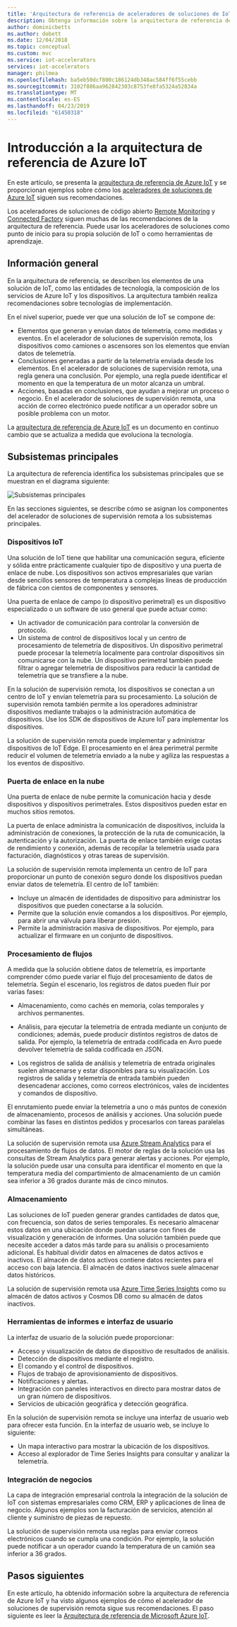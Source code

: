 ```yaml
---
title: 'Arquitectura de referencia de aceleradores de soluciones de IoT: Azure | Microsoft Docs'
description: Obtenga información sobre la arquitectura de referencia de los aceleradores de soluciones de Azure IoT. Los aceleradores de soluciones existentes aprovechan esta arquitectura de referencia. También puede usar la arquitectura de referencia al crear sus propias soluciones de IoT personalizadas.
author: dominicbetts
ms.author: dobett
ms.date: 12/04/2018
ms.topic: conceptual
ms.custom: mvc
ms.service: iot-accelerators
services: iot-accelerators
manager: philmea
ms.openlocfilehash: ba5eb50dcf800c186124db348ac584ff6f55cebb
ms.sourcegitcommit: 3102f886aa962842303c8753fe8fa5324a52834a
ms.translationtype: MT
ms.contentlocale: es-ES
ms.lasthandoff: 04/23/2019
ms.locfileid: "61450318"
---
```

# <a name="introduction-to-the-azure-iot-reference-architecture"></a>Introducción a la arquitectura de referencia de Azure IoT

En este artículo, se presenta la [arquitectura de referencia de Azure IoT](https://aka.ms/iotrefarchitecture) y se proporcionan ejemplos sobre cómo los [aceleradores de soluciones de Azure IoT](about-iot-accelerators.md) siguen sus recomendaciones.

Los aceleradores de soluciones de código abierto [Remote Monitoring](iot-accelerators-remote-monitoring-sample-walkthrough.md) y [Connected Factory](iot-accelerators-connected-factory-sample-walkthrough.md) siguen muchas de las recomendaciones de la arquitectura de referencia. Puede usar los aceleradores de soluciones como punto de inicio para su propia solución de IoT o como herramientas de aprendizaje.

## <a name="overview"></a>Información general

En la arquitectura de referencia, se describen los elementos de una solución de IoT, como las entidades de tecnología, la composición de los servicios de Azure IoT y los dispositivos. La arquitectura también realiza recomendaciones sobre tecnologías de implementación.

En el nivel superior, puede ver que una solución de IoT se compone de:

* Elementos que generan y envían datos de telemetría, como medidas y eventos. En el acelerador de soluciones de supervisión remota, los dispositivos como camiones o ascensores son los elementos que envían datos de telemetría.
* Conclusiones generadas a partir de la telemetría enviada desde los elementos. En el acelerador de soluciones de supervisión remota, una regla genera una conclusión. Por ejemplo, una regla puede identificar el momento en que la temperatura de un motor alcanza un umbral.
* Acciones, basadas en conclusiones, que ayudan a mejorar un proceso o negocio. En el acelerador de soluciones de supervisión remota, una acción de correo electrónico puede notificar a un operador sobre un posible problema con un motor.

La [arquitectura de referencia de Azure IoT](https://aka.ms/iotrefarchitecture) es un documento en continuo cambio que se actualiza a medida que evoluciona la tecnología.

## <a name="core-subsystems"></a>Subsistemas principales

La arquitectura de referencia identifica los subsistemas principales que se muestran en el diagrama siguiente:

![Subsistemas principales](media/iot-accelerators-architecture-overview/CoreSubsystems.png)

En las secciones siguientes, se describe cómo se asignan los componentes del acelerador de soluciones de supervisión remota a los subsistemas principales.

### <a name="iot-devices"></a>Dispositivos IoT

Una solución de IoT tiene que habilitar una comunicación segura, eficiente y sólida entre prácticamente cualquier tipo de dispositivo y una puerta de enlace de nube. Los dispositivos son activos empresariales que varían desde sencillos sensores de temperatura a complejas líneas de producción de fábrica con cientos de componentes y sensores.

Una puerta de enlace de campo (o dispositivo perimetral) es un dispositivo especializado o un software de uso general que puede actuar como:

* Un activador de comunicación para controlar la conversión de protocolo.
* Un sistema de control de dispositivos local y un centro de procesamiento de telemetría de dispositivos. Un dispositivo perimetral puede procesar la telemetría localmente para controlar dispositivos sin comunicarse con la nube. Un dispositivo perimetral también puede filtrar o agregar telemetría de dispositivos para reducir la cantidad de telemetría que se transfiere a la nube.

En la solución de supervisión remota, los dispositivos se conectan a un centro de IoT y envían telemetría para su procesamiento. La solución de supervisión remota también permite a los operadores administrar dispositivos mediante trabajos o la administración automática de dispositivos. Use los SDK de dispositivos de Azure IoT para implementar los dispositivos.

La solución de supervisión remota puede implementar y administrar dispositivos de IoT Edge. El procesamiento en el área perimetral permite reducir el volumen de telemetría enviado a la nube y agiliza las respuestas a los eventos de dispositivo.

### <a name="cloud-gateway"></a>Puerta de enlace en la nube

Una puerta de enlace de nube permite la comunicación hacia y desde dispositivos y dispositivos perimetrales. Estos dispositivos pueden estar en muchos sitios remotos.

La puerta de enlace administra la comunicación de dispositivos, incluida la administración de conexiones, la protección de la ruta de comunicación, la autenticación y la autorización. La puerta de enlace también exige cuotas de rendimiento y conexión, además de recopilar la telemetría usada para facturación, diagnósticos y otras tareas de supervisión.

La solución de supervisión remota implementa un centro de IoT para proporcionar un punto de conexión seguro donde los dispositivos puedan enviar datos de telemetría. El centro de IoT también:

* Incluye un almacén de identidades de dispositivo para administrar los dispositivos que pueden conectarse a la solución.
* Permite que la solución envíe comandos a los dispositivos. Por ejemplo, para abrir una válvula para liberar presión.
* Permite la administración masiva de dispositivos. Por ejemplo, para actualizar el firmware en un conjunto de dispositivos.

### <a name="stream-processing"></a>Procesamiento de flujos

A medida que la solución obtiene datos de telemetría, es importante comprender cómo puede variar el flujo del procesamiento de datos de telemetría. Según el escenario, los registros de datos pueden fluir por varias fases:

* Almacenamiento, como cachés en memoria, colas temporales y archivos permanentes.

* Análisis, para ejecutar la telemetría de entrada mediante un conjunto de condiciones; además, puede producir distintos registros de datos de salida. Por ejemplo, la telemetría de entrada codificada en Avro puede devolver telemetría de salida codificada en JSON.

* Los registros de salida de análisis y telemetría de entrada originales suelen almacenarse y estar disponibles para su visualización. Los registros de salida y telemetría de entrada también pueden desencadenar acciones, como correos electrónicos, vales de incidentes y comandos de dispositivo.

El enrutamiento puede enviar la telemetría a uno o más puntos de conexión de almacenamiento, procesos de análisis y acciones. Una solución puede combinar las fases en distintos pedidos y procesarlos con tareas paralelas simultáneas.

La solución de supervisión remota usa [Azure Stream Analytics](/azure/stream-analytics/) para el procesamiento de flujos de datos. El motor de reglas de la solución usa las consultas de Stream Analytics para generar alertas y acciones. Por ejemplo, la solución puede usar una consulta para identificar el momento en que la temperatura media del compartimiento de almacenamiento de un camión sea inferior a 36 grados durante más de cinco minutos.

### <a name="storage"></a>Almacenamiento

Las soluciones de IoT pueden generar grandes cantidades de datos que, con frecuencia, son datos de series temporales. Es necesario almacenar estos datos en una ubicación donde puedan usarse con fines de visualización y generación de informes. Una solución también puede que necesite acceder a datos más tarde para su análisis o procesamiento adicional. Es habitual dividir datos en almacenes de datos activos e inactivos. El almacén de datos activos contiene datos recientes para el acceso con baja latencia. El almacén de datos inactivos suele almacenar datos históricos.

La solución de supervisión remota usa [Azure Time Series Insights](/azure/time-series-insights/) como su almacén de datos activos y Cosmos DB como su almacén de datos inactivos.

### <a name="ui-and-reporting-tools"></a>Herramientas de informes e interfaz de usuario

La interfaz de usuario de la solución puede proporcionar:

* Acceso y visualización de datos de dispositivo de resultados de análisis.
* Detección de dispositivos mediante el registro.
* El comando y el control de dispositivos.
* Flujos de trabajo de aprovisionamiento de dispositivos.
* Notificaciones y alertas.
* Integración con paneles interactivos en directo para mostrar datos de un gran número de dispositivos.  
* Servicios de ubicación geográfica y detección geográfica.

En la solución de supervisión remota se incluye una interfaz de usuario web para ofrecer esta función. En la interfaz de usuario web, se incluye lo siguiente:

* Un mapa interactivo para mostrar la ubicación de los dispositivos.
* Acceso al explorador de Time Series Insights para consultar y analizar la telemetría.

### <a name="business-integration"></a>Integración de negocios

La capa de integración empresarial controla la integración de la solución de IoT con sistemas empresariales como CRM, ERP y aplicaciones de línea de negocio. Algunos ejemplos son la facturación de servicios, atención al cliente y suministro de piezas de repuesto.

La solución de supervisión remota usa reglas para enviar correos electrónicos cuando se cumpla una condición. Por ejemplo, la solución puede notificar a un operador cuando la temperatura de un camión sea inferior a 36 grados.

## <a name="next-steps"></a>Pasos siguientes

En este artículo, ha obtenido información sobre la arquitectura de referencia de Azure IoT y ha visto algunos ejemplos de cómo el acelerador de soluciones de supervisión remota sigue sus recomendaciones. El paso siguiente es leer la [Arquitectura de referencia de Microsoft Azure IoT](https://aka.ms/iotrefarchitecture).